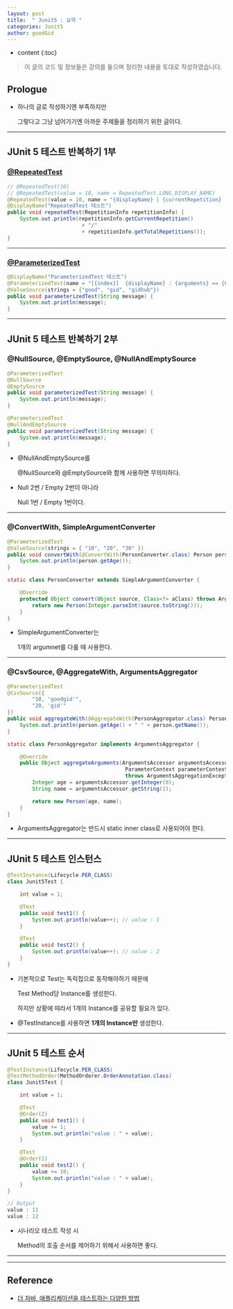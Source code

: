```yaml
---
layout: post
title:  " Junit5 : 요약 "
categories: Junit5
author: goodGid
---
```

* content
{:toc}

> 이 글의 코드 및 정보들은 강의를 들으며 정리한 내용을 토대로 작성하였습니다.

## Prologue

* 하나의 글로 작성하기엔 부족하지만 

  그렇다고 그냥 넘어가기엔 아까운 주제들을 정리하기 위한 글이다.





---

## JUnit 5 테스트 반복하기 1부

### [@RepeatedTest](https://www.baeldung.com/junit-5-repeated-test)

``` java
// @RepeatedTest(10)
// @RepeatedTest(value = 10, name = RepeatedTest.LONG_DISPLAY_NAME)
@RepeatedTest(value = 10, name = "{displayName} | {currentRepetition} | {totalRepetitions}")
@DisplayName("RepeatedTest 테스트")
public void repeatedTest(RepetitionInfo repetitionInfo) {
    System.out.println(repetitionInfo.getCurrentRepetition() 
                        + "/"
                        + repetitionInfo.getTotalRepetitions());
}
```

---

### [@ParameterizedTest](https://www.baeldung.com/parameterized-tests-junit-5)

``` java
@DisplayName("ParameterizedTest 테스트")
@ParameterizedTest(name = "[{index}]  {displayName} : {arguments} == {0}")
@ValueSource(strings = {"good", "gid", "gidhub"})
public void parameterizedTest(String message) {
    System.out.println(message);
}
```

---


## JUnit 5 테스트 반복하기 2부

### @NullSource, @EmptySource, @NullAndEmptySource

``` java
@ParameterizedTest
@NullSource
@EmptySource
public void parameterizedTest(String message) {
    System.out.println(message);
}
```

``` java
@ParameterizedTest
@NullAndEmptySource
public void parameterizedTest(String message) {
    System.out.println(message);
}
```

* @NullAndEmptySource를

  @NullSource와 @EmptySource와 함께 사용하면 무의미하다.

* Null 2번 / Empty 2번이 아니라 

  Null 1번 / Empty 1번이다.

---


### @ConvertWith, SimpleArgumentConverter

``` java
@ParameterizedTest
@ValueSource(strings = { "10", "20", "30" })
public void convertWith(@ConvertWith(PersonConverter.class) Person person) {
    System.out.println(person.getAge());
}

static class PersonConverter extends SimpleArgumentConverter {

    @Override
    protected Object convert(Object source, Class<?> aClass) throws ArgumentConversionException {
        return new Person(Integer.parseInt(source.toString()));
    }
}
```

* SimpleArgumentConverter는 

  1개의 argumnet를 다룰 때 사용한다.

---


### @CsvSource, @AggregateWith, ArgumentsAggregator

``` java
@ParameterizedTest
@CsvSource({
        "10, 'goodgid'",
        "20, 'gid'"
})
public void aggregateWith(@AggregateWith(PersonAggregator.class) Person person) {
    System.out.println(person.getAge() + " " + person.getName());
}

static class PersonAggregator implements ArgumentsAggregator {

    @Override
    public Object aggregateArguments(ArgumentsAccessor argumentsAccessor,
                                      ParameterContext parameterContext) 
                                      throws ArgumentsAggregationException {
        Integer age = argumentsAccessor.getInteger(0);
        String name = argumentsAccessor.getString(1);

        return new Person(age, name);
    }
}
```

* ArgumentsAggregator는 반드시 static inner class로 사용되어야 한다. 


---

## JUnit 5 테스트 인스턴스

``` java
@TestInstance(Lifecycle.PER_CLASS)
class Junit5Test {

    int value = 1;

    @Test
    public void test1() {
        System.out.println(value++); // value : 1
    }

    @Test
    public void test2() {
        System.out.println(value++); // value : 2 
    }
}
```

* 기본적으로 Test는 독릭접으로 동작해야하기 때문에 

  Test Method당 Instance를 생성한다.

  하지만 상황에 따라서 1개의 Instance를 공유할 필요가 있다.
  
* @TestInstance를 사용하면 **1개의 Instance만** 생성한다.


---

## JUnit 5 테스트 순서

``` java
@TestInstance(Lifecycle.PER_CLASS)
@TestMethodOrder(MethodOrderer.OrderAnnotation.class)
class Junit5Test {

    int value = 1;

    @Test
    @Order(2)
    public void test1() {
        value += 1;
        System.out.println("value : " + value);
    }

    @Test
    @Order(1)
    public void test2() {
        value += 10;
        System.out.println("value : " + value);
    }
}

// Output
value : 11
value : 12
```

* 시나리오 테스트 작성 시 

  Method의 호출 순서를 제어하기 위해서 사용하면 좋다.

---



---

## Reference

* [더 자바, 애플리케이션을 테스트하는 다양한 방법](https://www.inflearn.com/course/the-java-application-test)
